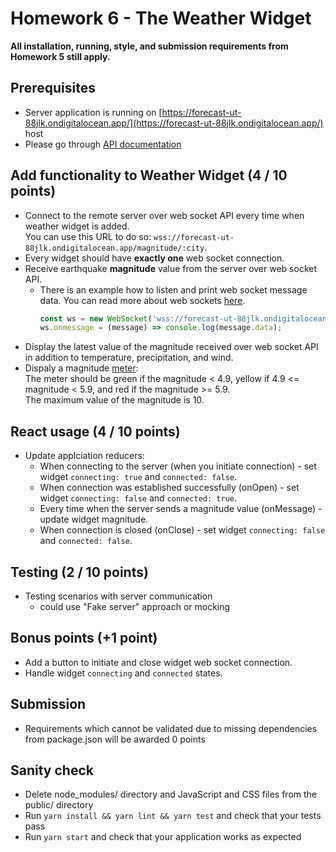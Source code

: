 # Homework 6 - The Weather Widget

**All installation, running, style, and submission requirements from Homework 5 still apply.**

## Prerequisites
* Server application is running on [https://forecast-ut-88jlk.ondigitalocean.app/](https://forecast-ut-88jlk.ondigitalocean.app/) host
* Please go through [API documentation](https://github.com/artem-galas/forecast-ut#api)

## Add functionality to Weather Widget (4 / 10 points)

* Connect to the remote server over web socket API every time when weather widget is added.  
  You can use this URL to do so: `wss://forecast-ut-88jlk.ondigitalocean.app/magnitude/:city`.
* Every widget should have **exactly one** web socket connection.
* Receive earthquake **magnitude** value from the server over web socket API.
  * There is an example how to listen and print web socket message data. You can read more about web sockets [here](https://developer.mozilla.org/en-US/docs/Web/API/WebSocket).
    ```js
    const ws = new WebSocket('wss://forecast-ut-88jlk.ondigitalocean.app/magnitude/Tartu');
    ws.onmessage = (message) => console.log(message.data);
    ```
* Display the latest value of the magnitude received over web socket API in addition to temperature, precipitation, and wind.
* Dispaly a magnitude [meter](https://developer.mozilla.org/en-US/docs/Web/HTML/Element/meter):  
  The meter should be green if the magnitude < 4.9, yellow if 4.9 <= magnitude < 5.9, and red if the magnitude >= 5.9.  
  The maximum value of the magnitude is 10.

## React usage (4 / 10 points)

* Update applciation reducers:
  * When connecting to the server (when you initiate connection) - set widget `connecting: true` and `connected: false`.
  * When connection was established successfully (onOpen) - set widget `connecting: false` and `connected: true`.
  * Every time when the server sends a magnitude value (onMessage) - update widget magnitude.
  * When connection is closed (onClose) - set widget `connecting: false` and `connected: false`.

## Testing (2 / 10 points)

* Testing scenarios with server communication
  * could use "Fake server" approach or mocking

## Bonus points (+1 point)

* Add a button to initiate and close widget web socket connection.
* Handle widget `connecting` and `connected` states.

## Submission

* Requirements which cannot be validated due to missing dependencies from package.json will be awarded 0 points

## Sanity check

* Delete node_modules/ directory and JavaScript and CSS files from the public/ directory
* Run `yarn install && yarn lint && yarn test` and check that your tests pass
* Run `yarn start` and check that your application works as expected
